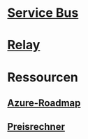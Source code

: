 # [Service Bus](/azure/service-bus-messaging)
# [Relay](/azure/service-bus-relay)
# Ressourcen
## [Azure-Roadmap](https://azure.microsoft.com/roadmap/?category=enterprise-integration)
## [Preisrechner](https://azure.microsoft.com/pricing/calculator/)
